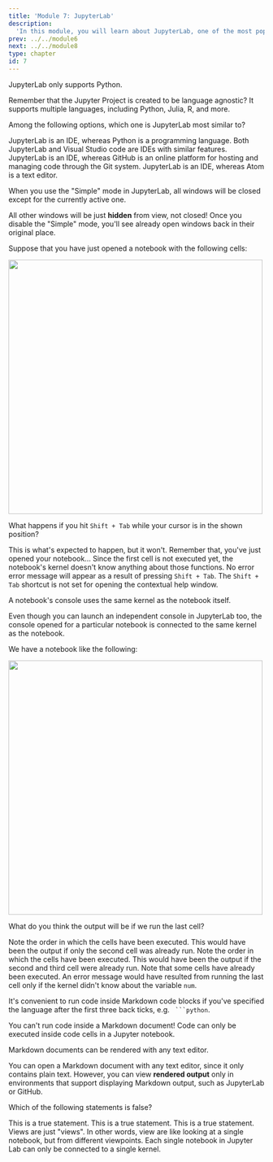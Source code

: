 ```yaml
---
title: 'Module 7: JupyterLab'
description:
  'In this module, you will learn about JupyterLab, one of the most popular development environments for data science projects.' 
prev: ../../module6
next: ../../module8
type: chapter
id: 7
---
```


<exercise id="1" title="Module learning outcomes" type="slides,video">
<slides source="module7/module7_00" shot="1" start="0:003" end="05:31"></slides>
</exercise>
<!-- ------------------------------------ -->
<exercise id="2" title="What is Jupyter?" type="slides,video">
<slides source="module7/module7_01"></slides>
</exercise>
<!-- ------------------------------------ -->
<exercise id='3' title="Test your knowledge">

JupyterLab only supports Python.

<choice id="1">

<opt text="True">
Remember that the Jupyter Project is created to be language agnostic? It supports multiple languages, including Python, Julia, R, and more.
</opt>

<opt text="False" correct="true">
</opt>

</choice>

Among the following options, which one is JupyterLab most similar to?

<choice id="2">

<opt text="Python">
JupyterLab is an IDE, whereas Python is a programming language.
</opt>

<opt text="Visual Studio Code" correct="true">
Both JupyterLab and Visual Studio code are IDEs with similar features.
</opt>

<opt text="GitHub">
JupyterLab is an IDE, whereas GitHub is an online platform for hosting and managing code through the Git system.
</opt>

<opt text="Atom">
JupyterLab is an IDE, whereas Atom is a text editor.
</opt>

</choice>

</exercise>
<!-- ------------------------------------ -->
<exercise id="4" title="The JupyterLab interface" type="slides,video">
<slides source="module7/module7_02"></slides>
</exercise>
<!-- ------------------------------------ -->
<exercise id='5' title="Test your knowledge">

When you use the "Simple" mode in JupyterLab, all windows will be closed except for the currently active one.

<choice id="1">

<opt text="True">
All other windows will be just <b>hidden</b> from view, not closed! Once you disable the "Simple" mode, you'll see already open windows back in their original place.
</opt>

<opt text="False" correct="true">
</opt>

</choice>

</exercise>
<!-- ------------------------------------ -->
<exercise id='6' title="Jupyter notebooks" type="slides,video">
<slides source="module7/module7_03"></slides>
</exercise>
<!-- ------------------------------------ -->
<exercise id='7' title="Test your knowledge">

Suppose that you have just opened a notebook with the following cells:

<img src="/module7/mcq.png" width="500"></img>

What happens if you hit `Shift + Tab` while your cursor is in the shown position?

<choice id="1">

<opt text="A pop-up will appear to show the <code>pd.read_csv()</code>'s documentation">
This is what's expected to happen, but it won't. Remember that, you've just opened your notebook...
</opt>

<opt text="Nothing will appear" correct="true">
Since the first cell is not executed yet, the notebook's kernel doesn't know anything about those functions.
</opt>

<opt text="You'll get an error message">
No error error message will appear as a result of pressing <code>Shift + Tab</code>.
</opt>

<opt text="JupyterLab's contextual help window will be opened">
The <code>Shift + Tab</code> shortcut is not set for opening the contextual help window.
</opt>

</choice>

A notebook's console uses the same kernel as the notebook itself.

<choice id="2">

<opt text="True" correct="true">
</opt>

<opt text="False">
Even though you can launch an independent console in JupyterLab too, the console opened for a particular notebook is connected to the same kernel as the notebook.
</opt>

</choice>

We have a notebook like the following:

<img src="/module7/mcq2.png" width="500"></img>

What do you think the output will be if we run the last cell?

<choice id="3">

<opt text="27">
Note the order in which the cells have been executed. This would have been the output if only the second cell was already run.
</opt>

<opt text="9">
Note the order in which the cells have been executed. This would have been the output if the second and third cell were already run.
</opt>

<opt text="60" correct="true">
</opt>

<opt text="An error message">
Note that some cells have already been executed. An error message would have resulted from running the last cell only if the kernel didn't know about the variable <code>num</code>.
</opt>

</choice>

</exercise>
<!-- ------------------------------------ -->
<exercise id='8' title="Markdown for text formatting" type="slides,video">
<slides source="module7/module7_04"></slides>
</exercise>
<!-- ------------------------------------ -->
<exercise id='9' title="Test your knowledge">

It's convenient to run code inside Markdown code blocks if you've specified the language after the first three back ticks, e.g. ` ```python`.

<choice id="1">

<opt text="True">
You can't run code inside a Markdown document! Code can only be executed inside code cells in a Jupyter notebook.
</opt>

<opt text="False" correct="true">
</opt>

</choice>

Markdown documents can be rendered with any text editor.

<choice id="2">

<opt text="True">
You can open a Markdown document with any text editor, since it only contains plain text. However, you can view <b>rendered output</b> only in environments that support displaying Markdown output, such as JupyterLab or GitHub.
</opt>

<opt text="False" correct="true">
</opt>

</choice>

</exercise>
<!-- ------------------------------------ -->
<exercise id='10' title="Do more with JupyterLab" type="slides,video">
<slides source="module7/module7_05"></slides>
</exercise>
<!-- ------------------------------------ -->
<exercise id='11' title="Test your knowledge">

Which of the following statements is false?

<choice id="1">

<opt text="When you edit a notebook, all notebook views reflect the change.">
This is a true statement.
</opt>

<opt text="A notebook converted to Markdown format can be opened with any text editor.">
This is a true statement.
</opt>

<opt text="A source extension requires rebuilding JupyterLab.">
This is a true statement.
</opt>

<opt text="Different kernels can be used with different views of a notebook." correct="true">
Views are just "views". In other words, view are like looking at a single notebook, but from different viewpoints.
Each single notebook in Jupyter Lab can only be connected to a single kernel.
</opt>

</choice>

</exercise>
<!-- ------------------------------------ -->
<exercise id='12' title="Summary of your learning" type="slides,video">
<slides source="module7/module7_06"></slides>
</exercise>
<!-- ------------------------------------ -->